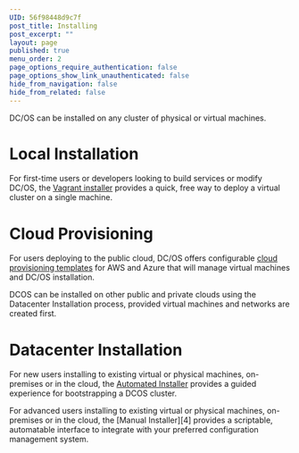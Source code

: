 ```yaml
---
UID: 56f98448d9c7f
post_title: Installing
post_excerpt: ""
layout: page
published: true
menu_order: 2
page_options_require_authentication: false
page_options_show_link_unauthenticated: false
hide_from_navigation: false
hide_from_related: false
---
```

DC/OS can be installed on any cluster of physical or virtual machines.

# Local Installation

For first-time users or developers looking to build services or modify DC/OS, the [Vagrant installer][1] provides a quick, free way to deploy a virtual cluster on a single machine.

# Cloud Provisioning

For users deploying to the public cloud, DC/OS offers configurable [cloud provisioning templates][2] for AWS and Azure that will manage virtual machines and DC/OS installation.

DCOS can be installed on other public and private clouds using the Datacenter Installation process, provided virtual machines and networks are created first.

# Datacenter Installation

For new users installing to existing virtual or physical machines, on-premises or in the cloud, the [Automated Installer][3] provides a guided experience for bootstrapping a DCOS cluster.

For advanced users installing to existing virtual or physical machines, on-premises or in the cloud, the [Manual Installer][4] provides a scriptable, automatable interface to integrate with your preferred configuration management system.

 [1]: /administration/installing/local
 [2]: /administration/installing/cloud
 [3]: /administration/installing/custom/automated-installer
 [3]: /administration/installing/custom/scripted-installer
